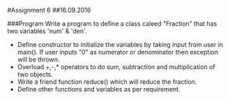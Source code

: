 #Assignment 6
##16.09.2016

###Program
Write a program to define a class caleed "Fraction" that has two variables 'num' & 'den'.

- Define constructor to initialize the variables by taking input from user in main(). If user inputs "0" as numerator or denominator then exception will be thrown.
- Overload +,-,* operators to do sum, subtraction and multiplication of two objects.
- Write a friend function reduce() which will reduce the fraction.
- Define other functions and variables as per requirement.